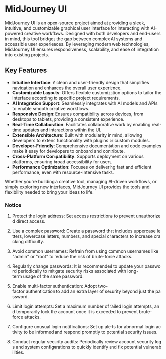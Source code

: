 # MidJourney UI

MidJourney UI is an open-source project aimed at providing a sleek, intuitive, and customizable graphical user interface for interacting with AI-powered creative workflows. Designed with both developers and end-users in mind, this tool bridges the gap between complex AI systems and accessible user experiences. By leveraging modern web technologies, MidJourney UI ensures responsiveness, scalability, and ease of integration into existing projects.

## Key Features

- **Intuitive Interface**: A clean and user-friendly design that simplifies navigation and enhances the overall user experience.
- **Customizable Layouts**: Offers flexible customization options to tailor the interface according to specific project requirements.
- **AI Integration Support**: Seamlessly integrates with AI models and APIs to enable smooth creative workflows.
- **Responsive Design**: Ensures compatibility across devices, from desktops to tablets, providing a consistent experience.
- **Real-Time Collaboration**: Facilitates collaborative work by enabling real-time updates and interactions within the UI.
- **Extensible Architecture**: Built with modularity in mind, allowing developers to extend functionality with plugins or custom modules.
- **Developer-Friendly**: Comprehensive documentation and code examples make it easy for developers to onboard and contribute.
- **Cross-Platform Compatibility**: Supports deployment on various platforms, ensuring broad accessibility for users.
- **Performance Optimization**: Focuses on delivering fast and efficient performance, even with resource-intensive tasks.

Whether you're building a creative tool, managing AI-driven workflows, or simply exploring new interfaces, MidJourney UI provides the tools and flexibility needed to bring your ideas to life.

### Notice

1.  Protect the login address: Set access restrictions to prevent unauthorized direct access.
    
2.  Use a complex password: Create a password that includes uppercase letters, lowercase letters, numbers, and special characters to increase cracking difficulty.
    
3.  Avoid common usernames: Refrain from using common usernames like "admin" or "root" to reduce the risk of brute-force attacks.
    
4.  Regularly change passwords: It is recommended to update your password periodically to mitigate security risks associated with long-term usage of the same password.
    
5.  Enable multi-factor authentication: Adopt two-factor authentication to add an extra layer of security beyond just the password.
    
6.  Limit login attempts: Set a maximum number of failed login attempts, and temporarily lock the account once it is exceeded to prevent brute-force attacks.
    
7.  Configure unusual login notifications: Set up alerts for abnormal login activity to be informed and respond promptly to potential security issues.
    
8.  Conduct regular security audits: Periodically review account security logs and system configurations to quickly identify and fix potential vulnerabilities.
        
